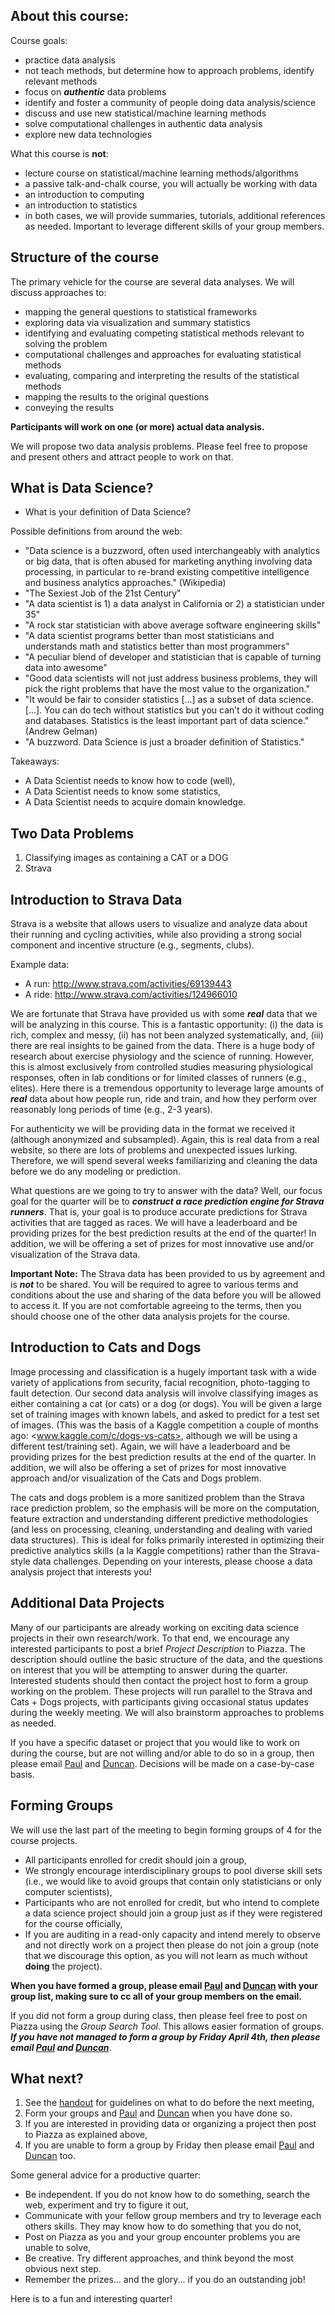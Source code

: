 
## About this course:

Course goals:
+ practice data analysis 
+ not teach methods, but determine how to approach problems, identify relevant methods
+ focus on ***authentic*** data problems
+ identify and foster a community of people doing data analysis/science
+ discuss and use new statistical/machine learning methods
+ solve computational challenges in authentic data analysis
+ explore new data technologies

What this course is **not**:
+ lecture course on statistical/machine learning methods/algorithms
+ a passive talk-and-chalk course, you will actually be working with data
+ an introduction to computing
+ an introduction to statistics
+ in both cases, we will provide summaries, tutorials, additional references as needed. Important to leverage different skills of your group members.

## Structure of the course

The primary vehicle for the course are several data analyses. We will discuss approaches to: 
+ mapping the general questions to statistical frameworks
+ exploring data via visualization and summary statistics
+ identifying and evaluating competing statistical methods relevant to solving the problem
+ computational challenges and approaches for evaluating statistical methods
+ evaluating, comparing and interpreting the results of the statistical methods
+ mapping the results to the original questions
+ conveying the results

**Participants will work on one (or more) actual data analysis.**

We will propose two data analysis problems.
Please feel free to propose and present others and attract people to work on that.

## What is Data Science?

+ What is your definition of Data Science?

Possible definitions from around the web:

+ "Data science is a buzzword, often used interchangeably with analytics or big data, that is often abused for marketing anything involving data processing, in particular to re-brand existing competitive intelligence and business analytics approaches." (Wikipedia)
+ "The Sexiest Job of the 21st Century"
+ "A data scientist is 1) a data analyst in California or 2) a statistician under 35"
+ "A rock star statistician with above average software engineering skills"
+ "A data scientist programs better than most statisticians and understands math and statistics better than most programmers"
+ "A peculiar blend of developer and statistician that is capable of turning data into awesome"
+ "Good data scientists will not just address business problems, they will pick the right problems that have the most value to the organization."
+ "It would be fair to consider statistics [...]  as a subset of data science. [...]. You can do tech without statistics but you can’t do it without coding and databases. Statistics is the least important part of data science." (Andrew Gelman)
+ "A buzzword. Data Science is just a broader definition of Statistics."

Takeaways:
+ A Data Scientist needs to know how to code (well),
+ A Data Scientist needs to know some statistics,
+ A Data Scientist needs to acquire domain knowledge.

## Two Data Problems

1. Classifying images as containing a CAT or a DOG
2. Strava

## Introduction to Strava Data

Strava is a website that allows users to visualize and analyze data about their running and cycling activities, while also providing a strong social component and incentive structure (e.g., segments, clubs). 

Example data:
+ A run: <http://www.strava.com/activities/69139443>
+ A ride: <http://www.strava.com/activities/124966010>

We are fortunate that Strava have provided us with some ***real*** data that we will be analyzing in this course. This is a fantastic opportunity: (i) the data is rich, complex and messy, (ii) has not been analyzed systematically, and, (iii) there are real insights to be gained from the data. There is a huge body of research about exercise physiology and the science of running. However, this is almost exclusively from controlled studies measuring physiological responses, often in lab
conditions or for limited classes of runners (e.g., elites). Here there is a tremendous opportunity to leverage large amounts of ***real*** data about how people run, ride and train, and how they perform over reasonably long periods of time (e.g., 2-3 years).

For authenticity we will be providing data in the format we received it (although anonymized and subsampled). Again, this is real data from a real website, so there are lots of problems and unexpected issues lurking. Therefore, we will spend several weeks familiarizing and cleaning the data before we do any modeling or prediction.

What questions are we going to try to answer with the data? Well, our focus goal for the quarter will be to ***construct a race prediction engine for Strava runners***. That is, your goal is to produce accurate predictions for Strava activities that are tagged as races. We will have a leaderboard and be providing prizes for the best prediction results at the end of the quarter! In addition, we will be offering a set of prizes for most innovative use and/or visualization of the Strava data.

**Important Note:** The Strava data has been provided to us by agreement and is ***not*** to be shared. You will be required to agree to various terms and conditions about the use and sharing of the data before you will be allowed to access it. If you are not comfortable agreeing to the terms, then you should choose one of the other data analysis projets for the course.

## Introduction to Cats and Dogs

Image processing and classification is a hugely important task with a wide variety of applications from security, facial recognition, photo-tagging to fault detection. Our second data analysis will involve classifying images as either containing a cat (or cats) or a dog (or dogs). You will be given a large set of training images with known labels, and asked to predict for a test set of images. (This was the basis of a Kaggle competition a couple of months ago: <www.kaggle.com/c/dogs-vs-cats>, although we will be using a different test/training set). Again, we will have a leaderboard and be providing prizes for the best prediction results at the end of the quarter. In addition, we will also be offering a set of prizes for most innovative approach and/or visualization of the Cats and Dogs problem.

The cats and dogs problem is a more sanitized problem than the Strava race prediction problem, so the emphasis will be more on the computation, feature extraction and understanding different predictive methodologies (and less on processing, cleaning, understanding and dealing with varied data structures). This is ideal for folks primarily interested in optimizing their predictive analytics skills (a la Kaggle competitions) rather than the Strava-style data challenges. Depending on your interests, please choose a data analysis project that interests you!  

## Additional Data Projects 

Many of our participants are already working on exciting data science projects in their own research/work. To that end, we encourage any interested participants to post a brief *Project Description* to Piazza. The description should outline the basic structure of the data, and the questions on interest that you will be attempting to answer during the quarter. Interested students should then contact the project host to form a group working on the problem. These projects will run
parallel to the Strava and Cats + Dogs projects, with participants giving occasional status updates during the weekly meeting. We will also brainstorm approaches to problems as needed. 

If you have a specific dataset or project that you would like to work on during the course, but are not willing and/or able to do so in a group, then please email <a href="mailto:pdbaines@ucdavis.edu">Paul</a> and <a href="mailto:dtemplelang@ucdavis.edu">Duncan</a>. Decisions will be made on a case-by-case basis. 

## Forming Groups

We will use the last part of the meeting to begin forming groups of 4 for the course projects.
+ All participants enrolled for credit should join a group,
+ We strongly encourage interdisciplinary groups to pool diverse skill sets (i.e., we would like to avoid groups that contain only statisticians or only computer scientists),
+ Participants who are not enrolled for credit, but who intend to complete a data science project should join a group just as if they were registered for the course officially,
+ If you are auditing in a read-only capacity and intend merely to observe and not directly work on a project then please do not join a group (note that we discourage this option, as you will not learn as much without **doing** the project).     

**When you have formed a group, please email <a href="mailto:pdbaines@ucdavis.edu">Paul</a> and <a href="mailto:dtemplelang@ucdavis.edu">Duncan</a> with your group list, making sure to cc all of your group members on the email.**

If you did not form a group during class, then please feel free to post on Piazza using the *Group Search Tool*. This allows easier formation of groups. ***If you have not managed to form a group by Friday April 4th, then please email <a href="mailto:pdbaines@ucdavis.edu">Paul</a> and <a href="mailto:dtemplelang@ucdavis.edu">Duncan</a>***. 

## What next?

1. See the <a href="http://eeyore.ucdavis.edu/ExplorationsInDataScience/Spring14/Handouts/Week_01_Todo.pdf">handout</a> for guidelines on what to do before the next meeting,
2. Form your groups and <a href="mailto:pdbaines@ucdavis.edu">Paul</a> and <a href="mailto:dtemplelang@ucdavis.edu">Duncan</a> when you have done so.
3. If you are interested in providing data or organizing a project then post to Piazza as explained above,
4. If you are unable to form a group by Friday then please email <a href="mailto:pdbaines@ucdavis.edu">Paul</a> and <a href="mailto:dtemplelang@ucdavis.edu">Duncan</a> too. 

Some general advice for a productive quarter:

+ Be independent. If you do not know how to do something, search the web, experiment and try to figure it out,
+ Communicate with your fellow group members and try to leverage each others skills. They may know how to do something that you do not,
+ Post on Piazza as you and your group encounter problems you are unable to solve,
+ Be creative. Try different approaches, and think beyond the most obvious next step.
+ Remember the prizes... and the glory... if you do an outstanding job! 

Here is to a fun and interesting quarter! 







